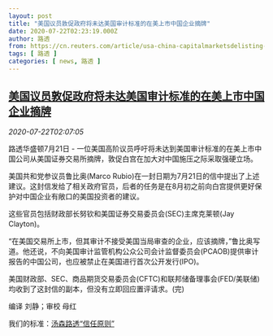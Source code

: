 ```yaml
---
layout: post
title: "美国议员敦促政府将未达美国审计标准的在美上市中国企业摘牌"
date: 2020-07-22T02:23:19.000Z
author: 路透
from: https://cn.reuters.com/article/usa-china-capitalmarketsdelisting-0721-l-idCNKCS24N076
tags: [ 路透 ]
categories: [ news, 路透 ]
---
```

<!--1595384599000-->
[美国议员敦促政府将未达美国审计标准的在美上市中国企业摘牌](https://cn.reuters.com/article/usa-china-capitalmarketsdelisting-0721-l-idCNKCS24N076)
------

<div>
<div><i>2020-07-22T02:07:05</i></div><div class="StandardArticleBody_body"><p>路透华盛顿7月21日 - 一位美国高阶议员呼吁将未达到美国审计标准的在美上市中国公司从美国证券交易所摘牌，敦促白宫在加大对中国施压之际采取强硬立场。 </p><p>美国共和党参议员鲁比奥(Marco Rubio)在一封日期为7月21日的信中提出了上述建议。这封信发给了相关政府官员，后者的任务是在8月初之前向白宫提供更好保护对中国企业有敞口的美国投资者的建议。 </p><p>这些官员包括财政部长努钦和美国证券交易委员会(SEC)主席克莱顿(Jay Clayton)。 </p><p>“在美国交易所上市，但其审计不接受美国当局审查的企业，应该摘牌，”鲁比奥写道。他还说，不向美国审计监管机构公众公司会计监督委员会(PCAOB)提供审计报告的中国公司，也应被禁止在美国进行首次公开发行(IPO)。 </p><p>美国财政部、SEC、商品期货交易委员会(CFTC)和联邦储备理事会(FED/美联储)均收到了这封信的副本，但没有立即回应置评请求。(完) </p><div class="Attribution_container"><div class="Attribution_attribution"><p class="Attribution_content">编译 刘静；审校 母红 </p></div></div><div class="StandardArticleBody_trustBadgeContainer"><span class="StandardArticleBody_trustBadgeTitle">我们的标准：</span><span class="trustBadgeUrl"><a href="https://www.thomsonreuters.cn/content/dam/openweb/documents/pdf/china/brochures/about-us-1.pdf">汤森路透“信任原则”</a></span></div></div>
</div>
